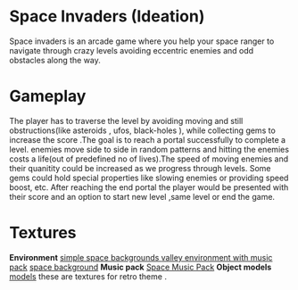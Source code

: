 ﻿# Space Invaders (Ideation)

Space invaders is an arcade game where you help your space ranger to navigate through crazy levels avoiding eccentric enemies and odd obstacles along the way.

# Gameplay

The player has to traverse the level by avoiding moving and still obstructions(like asteroids , ufos, black-holes  ), while collecting gems to increase the score .The goal is to reach a portal successfully to complete a level. enemies move side to side in random patterns and hitting the enemies costs a life(out of predefined no of lives).The speed of moving enemies and  their quanitity could be increased as we progress through levels. Some gems could hold special properties like slowing enemies or providing speed boost, etc. After reaching the end portal the player would be presented with their score and an option to start new level ,same level or end the game.

# Textures

**Environment**
 [simple space backgrounds ](https://dinvstudio.itch.io/dynamic-space-background-lite-free)
 [valley environment with music pack](https://ansimuz.itch.io/spaceship-shooter-environment)
 [space background](https://ansimuz.itch.io/space-background)
 **Music pack**
 [Space Music Pack](https://gooseninja.itch.io/space-music-pack?download)
 **Object models**
 [models](https://www.pinterest.com/pin/801640802410928174/)
 these are textures for retro theme .
